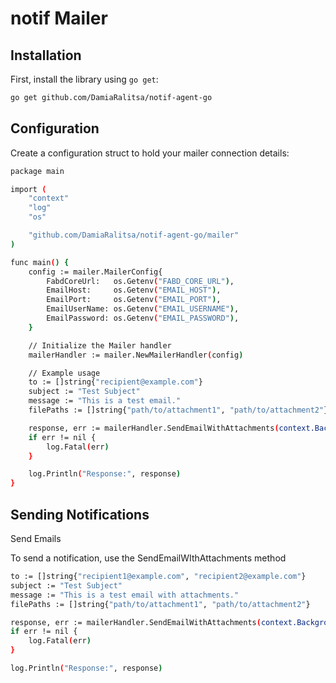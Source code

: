 # notif Mailer

## Installation

First, install the library using `go get`:

```sh
go get github.com/DamiaRalitsa/notif-agent-go
```

## Configuration

Create a configuration struct to hold your mailer connection details:

```sh
package main

import (
    "context"
    "log"
    "os"

    "github.com/DamiaRalitsa/notif-agent-go/mailer"
)

func main() {
    config := mailer.MailerConfig{
        FabdCoreUrl:   os.Getenv("FABD_CORE_URL"),
        EmailHost:     os.Getenv("EMAIL_HOST"),
        EmailPort:     os.Getenv("EMAIL_PORT"),
        EmailUserName: os.Getenv("EMAIL_USERNAME"),
        EmailPassword: os.Getenv("EMAIL_PASSWORD"),
    }

    // Initialize the Mailer handler
    mailerHandler := mailer.NewMailerHandler(config)

    // Example usage
    to := []string{"recipient@example.com"}
    subject := "Test Subject"
    message := "This is a test email."
    filePaths := []string{"path/to/attachment1", "path/to/attachment2"}

    response, err := mailerHandler.SendEmailWithAttachments(context.Background(), to, subject, message, filePaths)
    if err != nil {
        log.Fatal(err)
    }

    log.Println("Response:", response)
}
```

## Sending Notifications

Send Emails

To send a notification, use the SendEmailWIthAttachments method

```sh
to := []string{"recipient1@example.com", "recipient2@example.com"}
subject := "Test Subject"
message := "This is a test email with attachments."
filePaths := []string{"path/to/attachment1", "path/to/attachment2"}

response, err := mailerHandler.SendEmailWithAttachments(context.Background(), to, subject, message, filePaths)
if err != nil {
    log.Fatal(err)
}

log.Println("Response:", response)
```